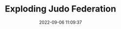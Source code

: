 ---
date: 2022-09-06 11:09:37
title: 'Exploding Judo Federation'	
tags: [free]
price: Free	
link: https://dermondhase.itch.io/exploding-judo-federation	
discord: http://discord.gg/vXKrvpV	
twitter: https://twitter.com/AndreaDProjects
---